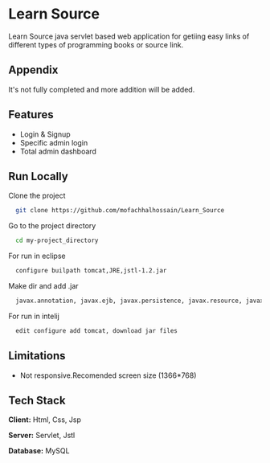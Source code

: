 
# Learn Source

Learn Source java servlet based web application for getiing easy links of different types of programming books or source link. 


## Appendix

It's not fully completed and more addition will be added.

  
## Features

- Login & Signup
- Specific admin login
- Total admin dashboard

  
## Run Locally

Clone the project

```bash
  git clone https://github.com/mofachhalhossain/Learn_Source
```

Go to the project directory

```bash
  cd my-project_directory
```

For run in eclipse

```bash
  configure builpath tomcat,JRE,jstl-1.2.jar
```

Make dir and add .jar

```bash
  javax.annotation, javax.ejb, javax.persistence, javax.resource, javax.servlet, javax.servlet.jsp, javax.transaction
```

For run in intelij

```bash
  edit configure add tomcat, download jar files
```
  


  
## Limitations

- Not responsive.Recomended screen size (1366*768) 


  
## Tech Stack

**Client:** Html, Css, Jsp

**Server:** Servlet, Jstl

**Database:** MySQL

  


  